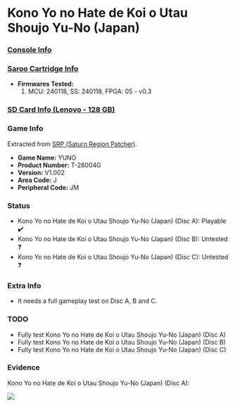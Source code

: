 # Kono Yo no Hate de Koi o Utau Shoujo Yu-No (Japan)

### [Console Info](../../../../Info/Consoles/VA13/README.md)

### [Saroo Cartridge Info](../../../../Info/Cartridges/RetroGameParadiseStore/1.32F/README.md)

- <b>Firmwares Tested:</b>
  1. MCU: 240118, SS: 240118, FPGA: 05 - v0.3

### [SD Card Info (Lenovo - 128 GB)](../../../../Info/SdCards/Lenovo/128GB/fat32/README.md)

### Game Info

Extracted from [SRP (Saturn Region Patcher)](https://segaxtreme.net/resources/saturn-region-patcher.81/download).

- <b>Game Name:</b> YUNO
- <b>Product Number:</b> T-28004G
- <b>Version:</b> V1.002
- <b>Area Code:</b> J
- <b>Peripheral Code:</b> JM

### Status

- Kono Yo no Hate de Koi o Utau Shoujo Yu-No (Japan) (Disc A): Playable :heavy_check_mark:
- Kono Yo no Hate de Koi o Utau Shoujo Yu-No (Japan) (Disc B): Untested :question:
- Kono Yo no Hate de Koi o Utau Shoujo Yu-No (Japan) (Disc C): Untested :question:

### Extra Info

- It needs a full gameplay test on Disc A, B and C.

### TODO

- Fully test Kono Yo no Hate de Koi o Utau Shoujo Yu-No (Japan) (Disc A)
- Fully test Kono Yo no Hate de Koi o Utau Shoujo Yu-No (Japan) (Disc B)
- Fully test Kono Yo no Hate de Koi o Utau Shoujo Yu-No (Japan) (Disc C)

### Evidence

Kono Yo no Hate de Koi o Utau Shoujo Yu-No (Japan) (Disc A):

[![](https://img.youtube.com/vi/YgbM9KPl2OE/0.jpg)](https://www.youtube.com/watch?v=YgbM9KPl2OE)
